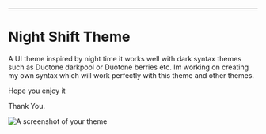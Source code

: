 
---

# Night Shift Theme

A UI theme inspired by night time it works well with dark syntax themes such as Duotone darkpool or Duotone berries etc.
Im working on creating my own syntax which will work perfectly with this theme and other themes.

Hope you enjoy it

Thank You.

![A screenshot of your theme](https://cloud.githubusercontent.com/assets/378023/8842525/4215f26c-3136-11e5-9d94-d2c078a05d24.png)
